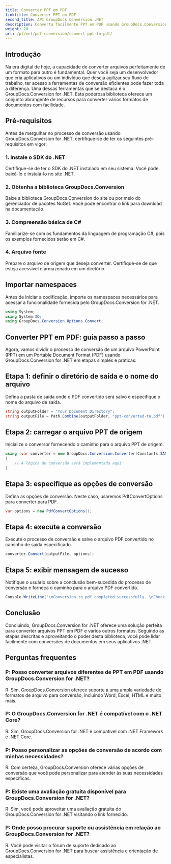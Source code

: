 ```yaml
---
title: Converter PPT em PDF
linktitle: Converter PPT em PDF
second_title: API GroupDocs.Conversion .NET
description: Converta facilmente PPT em PDF usando GroupDocs.Conversion for .NET. Aproveite a conversão perfeita de documentos com opções personalizáveis.
weight: 28
url: /pt/net/pdf-conversion/convert-ppt-to-pdf/
---
```

## Introdução
Na era digital de hoje, a capacidade de converter arquivos perfeitamente de um formato para outro é fundamental. Quer você seja um desenvolvedor que cria aplicativos ou um indivíduo que deseja agilizar seu fluxo de trabalho, ter acesso a ferramentas de conversão eficientes pode fazer toda a diferença. Uma dessas ferramentas que se destaca é o GroupDocs.Conversion for .NET. Esta poderosa biblioteca oferece um conjunto abrangente de recursos para converter vários formatos de documentos com facilidade.
## Pré-requisitos
Antes de mergulhar no processo de conversão usando GroupDocs.Conversion for .NET, certifique-se de ter os seguintes pré-requisitos em vigor:
### 1. Instale o SDK do .NET
Certifique-se de ter o SDK do .NET instalado em seu sistema. Você pode baixá-lo e instalá-lo no site .NET.
### 2. Obtenha a biblioteca GroupDocs.Conversion
Baixe a biblioteca GroupDocs.Conversion do site ou por meio do gerenciador de pacotes NuGet. Você pode encontrar o link para download na documentação.
### 3. Compreensão básica de C#
Familiarize-se com os fundamentos da linguagem de programação C#, pois os exemplos fornecidos serão em C#.
### 4. Arquivo fonte
Prepare o arquivo de origem que deseja converter. Certifique-se de que esteja acessível e armazenado em um diretório.

## Importar namespaces
Antes de iniciar a codificação, importe os namespaces necessários para acessar a funcionalidade fornecida pelo GroupDocs.Conversion for .NET.
```csharp
using System;
using System.IO;
using GroupDocs.Conversion.Options.Convert;
```
## Converter PPT em PDF: guia passo a passo
Agora, vamos dividir o processo de conversão de um arquivo PowerPoint (PPT) em um Portable Document Format (PDF) usando GroupDocs.Conversion for .NET em etapas simples e práticas:
## Etapa 1: definir o diretório de saída e o nome do arquivo
Defina a pasta de saída onde o PDF convertido será salvo e especifique o nome do arquivo de saída.
```csharp
string outputFolder = "Your Document Directory";
string outputFile = Path.Combine(outputFolder, "ppt-converted-to.pdf");
```
## Etapa 2: carregar o arquivo PPT de origem
Inicialize o conversor fornecendo o caminho para o arquivo PPT de origem.
```csharp
using (var converter = new GroupDocs.Conversion.Converter(Constants.SAMPLE_PPT))
{
    // A lógica de conversão será implementada aqui
}
```
## Etapa 3: especifique as opções de conversão
Defina as opções de conversão. Neste caso, usaremos PdfConvertOptions para converter para PDF.
```csharp
var options = new PdfConvertOptions();
```
## Etapa 4: execute a conversão
Execute o processo de conversão e salve o arquivo PDF convertido no caminho de saída especificado.
```csharp
converter.Convert(outputFile, options);
```
## Etapa 5: exibir mensagem de sucesso
Notifique o usuário sobre a conclusão bem-sucedida do processo de conversão e forneça o caminho para o arquivo PDF convertido.
```csharp
Console.WriteLine("\nConversion to pdf completed successfully. \nCheck output in {0}", outputFolder);
```

## Conclusão
Concluindo, GroupDocs.Conversion for .NET oferece uma solução perfeita para converter arquivos PPT em PDF e vários outros formatos. Seguindo as etapas descritas e aproveitando o poder desta biblioteca, você pode lidar facilmente com conversões de documentos em seus aplicativos .NET.
## Perguntas frequentes
### P: Posso converter arquivos diferentes de PPT em PDF usando GroupDocs.Conversion for .NET?
R: Sim, GroupDocs.Conversion oferece suporte a uma ampla variedade de formatos de arquivo para conversão, incluindo Word, Excel, HTML e muito mais.
### P: O GroupDocs.Conversion for .NET é compatível com o .NET Core?
R: Sim, GroupDocs.Conversion for .NET é compatível com .NET Framework e .NET Core.
### P: Posso personalizar as opções de conversão de acordo com minhas necessidades?
R: Com certeza, GroupDocs.Conversion oferece várias opções de conversão que você pode personalizar para atender às suas necessidades específicas.
### P: Existe uma avaliação gratuita disponível para GroupDocs.Conversion for .NET?
R: Sim, você pode aproveitar uma avaliação gratuita do GroupDocs.Conversion for .NET visitando o link fornecido.
### P: Onde posso procurar suporte ou assistência em relação ao GroupDocs.Conversion for .NET?
R: Você pode visitar o fórum de suporte dedicado ao GroupDocs.Conversion for .NET para buscar assistência e orientação de especialistas.